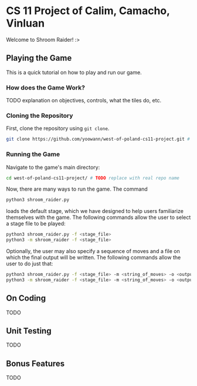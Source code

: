 # CS 11 Project of Calim, Camacho, Vinluan
Welcome to Shroom Raider! :>

## Playing the Game
This is a quick tutorial on how to play and run our game.

### How does the Game Work?
TODO explanation on objectives, controls, what the tiles do, etc.

### Cloning the Repository
First, clone the repository using `git clone`.
```bash
git clone https://github.com/yoowann/west-of-poland-cs11-project.git # TODO replace with real link
```

### Running the Game
Navigate to the game's main directory:
```bash
cd west-of-poland-cs11-project/ # TODO replace with real repo name
```
Now, there are many ways to run the game. The command
```bash
python3 shroom_raider.py
```
loads the default stage, which we have designed to help users familiarize themselves with the game. The following commands allow the user to select a stage file to be played:
```bash
python3 shroom_raider.py -f <stage_file>
python3 -m shroom_raider -f <stage_file>
```
Optionally, the user may also specify a sequence of moves and a file on which the final output will be written. The following commands allow the user to do just that:
```bash
python3 shroom_raider.py -f <stage_file> -m <string_of_moves> -o <output_file>
python3 -m shroom_raider -f <stage_file> -m <string_of_moves> -o <output_file>
```
## On Coding
TODO

## Unit Testing
TODO

## Bonus Features
TODO
